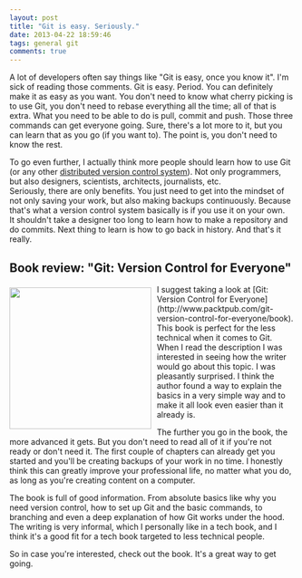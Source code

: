 ```yaml
---
layout: post
title: "Git is easy. Seriously."
date: 2013-04-22 18:59:46
tags: general git
comments: true
---
```

A lot of developers often say things like "Git is easy, once you know it". I'm sick of reading those comments. Git is easy. Period. You can definitely make it as easy as you want. You don't need to know what cherry picking is to use Git, you don't need to rebase everything all the time; all of that is extra. What you need to be able to do is pull, commit and push. Those three commands can get everyone going. Sure, there's a lot more to it, but you can learn that as you go (if you want to). The point is, you don't need to know the rest.

To go even further, I actually think more people should learn how to use Git (or any other [distributed version control system](http://blogs.atlassian.com/2012/02/version-control-centralized-dvcs/)). Not only programmers, but also designers, scientists, architects, journalists, etc.  
Seriously, there are only benefits. You just need to get into the mindset of not only saving your work, but also making backups continuously. Because that's what a version control system basically is if you use it on your own.  
It shouldn't take a designer too long to learn how to make a repository and do commits. Next thing to learn is how to go back in history. And that's it really.

## Book review: "Git: Version Control for Everyone"

<img src="https://www.packtpub.com/media/catalog/product/cache/e4d64343b1bc593f1c5348fe05efa4a6/7/5/7522os_0.jpg" style="float: left; width: 250px; margin-top: 5px; margin-right: 10px;" />
I suggest taking a look at [Git: Version Control for Everyone](http://www.packtpub.com/git-version-control-for-everyone/book). This book is perfect for the less technical when it comes to Git. When I read the description I was interested in seeing how the writer would go about this topic. I was pleasantly surprised. I think the author found a way to explain the basics in a very simple way and to make it all look even easier than it already is.

The further you go in the book, the more advanced it gets. But you don't need to read all of it if you're not ready or don't need it. The first couple of chapters can already get you started and you'll be creating backups of your work in no time. I honestly think this can greatly improve your professional life, no matter what you do, as long as you're creating content on a computer.

The book is full of good information. From absolute basics like why you need version control, how to set up Git and the basic commands, to branching and even a deep explanation of how Git works under the hood.  
The writing is very informal, which I personally like in a tech book, and I think it's a good fit for a tech book targeted to less technical people.

So in case you're interested, check out the book. It's a great way to get going.
